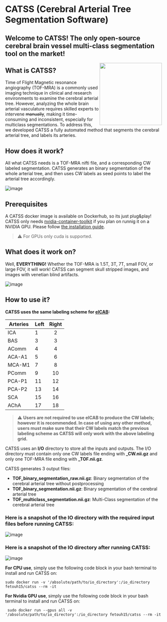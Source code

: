 # CATSS (Cerebral Arterial Tree Segmentation Software) 
 

## Welcome to CATSS! The only open-source cerebral brain vessel multi-class segmentation tool on the market! 
<img align="right" width="200" height="200" src="https://user-images.githubusercontent.com/38469694/232968254-69a4f022-9def-43ac-86e9-ee1c4b84a9b9.jpeg"> 

## What is CATSS?
 Time of Flight Magnetic resonance angiography (TOF-MRA) is a commonly used imaging technique in clinical and research environments to examine the cerebral arterial tree. However, analyzing the whole brain arterial vasculature requires skilled experts to intervene ~~manually~~, making it time-consuming and inconsistent, especially for multiclass segmentations. To address this, we developed CATSS a fully automated method that segments the cerebral arterial tree, and labels its arteries.
 

## How does it work? 
 All what CATSS needs is a TOF-MRA nifti file, and a corresponding CW labeled segmentation. CATSS generates an binary segmentation of the whole arterial tree, and then uses CW labels as seed points to label the arterial tree accordingly.
 
![image](https://user-images.githubusercontent.com/38469694/232989548-eeceee59-68d2-4c86-903b-6c910bd9cacb.png)

## Prerequisites
A CATSS docker image is available on Dockerhub, so its just plug&play! CATSS only needs [nvidia-container-toolkit](https://docs.nvidia.com/datacenter/cloud-native/container-toolkit/install-guide.html) if you plan on runnig it on a NVIDIA GPU.
Please follow [the installation guide](https://docs.nvidia.com/datacenter/cloud-native/container-toolkit/install-guide.html).
> :warning: For GPUs only cuda is supported.
 
 ## What does it work on? 
Well, **EVERYTHING!** Whether the TOF-MRA is 1.5T, 3T, 7T, small FOV, or large FOV, it will work! CATSS can segment skull stripped images, and images with venetian blind artifacts.
 
![image](https://user-images.githubusercontent.com/38469694/232984119-e5e6729c-e54e-46e9-91c8-1720bd1c0dda.png)

## How to use it? 
**CATSS uses the same labeling scheme for [eICAB](https://gitlab.com/FelixDumais/vessel_segmentation_snaillab):**

 | Arteries | Left | Right |
|----------|------|:-----:|
| ICA      | 1    |   2   |
| BAS      | 3   |  3  |
| AComm      | 4   |  4  |
| ACA-A1   | 5    |   6   |
| MCA-M1   | 7    |   8   |
| PComm    | 9    |  10   |
| PCA-P1   | 11   |  12   |
| PCA-P2   | 13   |  14   |
| SCA      | 15   |  16   |
| AChA     | 17   |  18   |

> :warning: **Users are not required to use eICAB to produce the CW labels; however it is recommended. In case of using any other method, users must make sure that their CW labels match the previous labeling scheme as CATSS will only work with the above labeling grid.**


 CATSS uses an **I/O** directory to store all the inputs and outputs. The I/O directory must contain only one CW labels file ending with **_CW.nii.gz** and only one TOF-MRA file ending with **_TOF.nii.gz**. 
 
 CATSS generates 3 output files: 
 + **TOF_binary_segmentation_raw.nii.gz**: Binary segmentation of the cerebral arterial tree without postprocessing
 + **TOF_binary_segmentation.nii.gz**: Binary segmentation of the cerebral arterial tree
 + **TOF_multiclass_segmentation.nii.gz**: Multi-Class segmentation of the cerebral arterial tree
### Here  is a snapshot of the IO directory with the required input files before running CATSS:
![image](https://user-images.githubusercontent.com/38469694/233215344-fda9b878-1c25-4b75-acb4-3bdfc45b72e7.png)

### Here is a snapshot of the IO directory after running CATSS:
![image](https://user-images.githubusercontent.com/38469694/233215363-c6ed6047-31e8-4cf0-b217-c85490739266.png)
 
**For CPU use**, simply use the following code block in your bash terminal to install and run CATSS on:
 ```
 sudo docker run -v '/absolute/path/to/io_directory':/io_directory fetouh15/catss --rm -it
 ```
**For Nvidia GPU use**, simply use the following code block in your bash terminal to install and run CATSS on:
```
 sudo docker run --gpus all -v '/absolute/path/to/io_directory':/io_directory fetouh15/catss --rm -it
 ```
